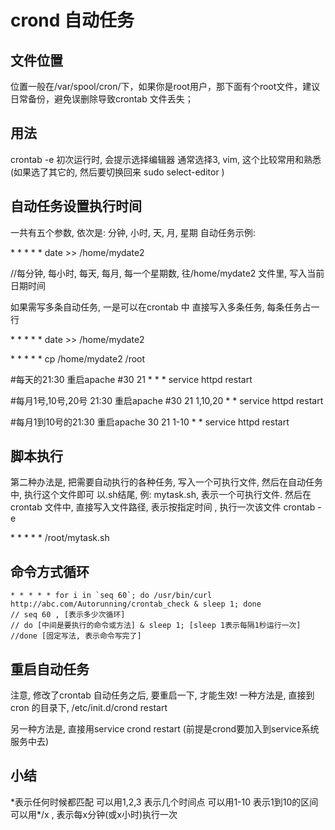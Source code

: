 # crond 自动任务

## 文件位置

位置一般在/var/spool/cron/下，如果你是root用户，那下面有个root文件，建议日常备份，避免误删除导致crontab 文件丢失；

## 用法
crontab -e
初次运行时, 会提示选择编辑器
通常选择3, vim, 这个比较常用和熟悉
(如果选了其它的, 然后要切换回来
sudo select-editor
)

## 自动任务设置执行时间
一共有五个参数, 依次是: 分钟, 小时, 天, 月, 星期
自动任务示例:

\* \* \* \* \* date >> /home/mydate2

//每分钟, 每小时, 每天, 每月, 每一个星期数, 往/home/mydate2 文件里, 写入当前日期时间

如果需写多条自动任务, 一是可以在crontab 中 直接写入多条任务, 每条任务占一行

\* \* \* \* \* date >> /home/mydate2

\* \* \* \* \* cp /home/mydate2 /root

#每天的21:30 重启apache
#30 21 \* \* \* service httpd restart

#每月1号,10号,20号 21:30 重启apache
#30 21 1,10,20 \* \* service httpd restart

#每月1到10号的21:30 重启apache
30 21 1-10 \* \* service httpd restart

## 脚本执行
第二种办法是, 把需要自动执行的各种任务, 写入一个可执行文件, 然后在自动任务中, 执行这个文件即可
以.sh结尾, 例: mytask.sh, 表示一个可执行文件.
然后在crontab 文件中, 直接写入文件路径, 表示按指定时间 , 执行一次该文件
crontab -e

\* \* \* \* \*  /root/mytask.sh

## 命令方式循环
```
* * * * * for i in `seq 60`; do /usr/bin/curl http://abc.com/Autorunning/crontab_check & sleep 1; done
// seq 60 , [表示多少次循环]
// do [中间是要执行的命令或方法] & sleep 1; [sleep 1表示每隔1秒运行一次]
//done [固定写法, 表示命令写完了]
```

## 重启自动任务
注意, 修改了crontab 自动任务之后, 要重启一下, 才能生效!
一种方法是, 直接到cron 的目录下, 
/etc/init.d/crond restart

另一种方法是, 直接用service crond restart
(前提是crond要加入到service系统服务中去)

## 小结
\*表示任何时候都匹配
可以用1,2,3 表示几个时间点
可以用1-10 表示1到10的区间
可以用\*/x , 表示每x分钟(或x小时)执行一次
